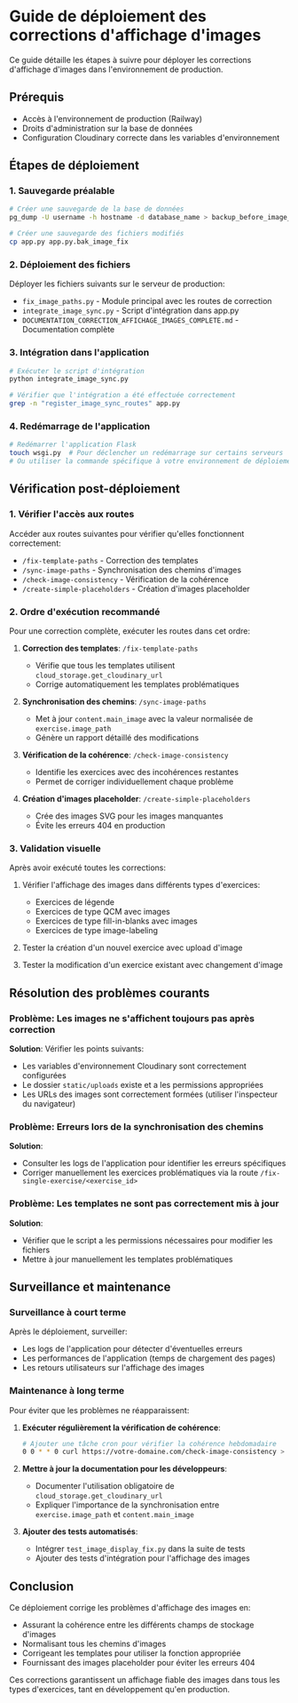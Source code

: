 # Guide de déploiement des corrections d'affichage d'images

Ce guide détaille les étapes à suivre pour déployer les corrections d'affichage d'images dans l'environnement de production.

## Prérequis

- Accès à l'environnement de production (Railway)
- Droits d'administration sur la base de données
- Configuration Cloudinary correcte dans les variables d'environnement

## Étapes de déploiement

### 1. Sauvegarde préalable

```bash
# Créer une sauvegarde de la base de données
pg_dump -U username -h hostname -d database_name > backup_before_image_fix.sql

# Créer une sauvegarde des fichiers modifiés
cp app.py app.py.bak_image_fix
```

### 2. Déploiement des fichiers

Déployer les fichiers suivants sur le serveur de production:

- `fix_image_paths.py` - Module principal avec les routes de correction
- `integrate_image_sync.py` - Script d'intégration dans app.py
- `DOCUMENTATION_CORRECTION_AFFICHAGE_IMAGES_COMPLETE.md` - Documentation complète

### 3. Intégration dans l'application

```bash
# Exécuter le script d'intégration
python integrate_image_sync.py

# Vérifier que l'intégration a été effectuée correctement
grep -n "register_image_sync_routes" app.py
```

### 4. Redémarrage de l'application

```bash
# Redémarrer l'application Flask
touch wsgi.py  # Pour déclencher un redémarrage sur certains serveurs
# Ou utiliser la commande spécifique à votre environnement de déploiement
```

## Vérification post-déploiement

### 1. Vérifier l'accès aux routes

Accéder aux routes suivantes pour vérifier qu'elles fonctionnent correctement:

- `/fix-template-paths` - Correction des templates
- `/sync-image-paths` - Synchronisation des chemins d'images
- `/check-image-consistency` - Vérification de la cohérence
- `/create-simple-placeholders` - Création d'images placeholder

### 2. Ordre d'exécution recommandé

Pour une correction complète, exécuter les routes dans cet ordre:

1. **Correction des templates**: `/fix-template-paths`
   - Vérifie que tous les templates utilisent `cloud_storage.get_cloudinary_url`
   - Corrige automatiquement les templates problématiques

2. **Synchronisation des chemins**: `/sync-image-paths`
   - Met à jour `content.main_image` avec la valeur normalisée de `exercise.image_path`
   - Génère un rapport détaillé des modifications

3. **Vérification de la cohérence**: `/check-image-consistency`
   - Identifie les exercices avec des incohérences restantes
   - Permet de corriger individuellement chaque problème

4. **Création d'images placeholder**: `/create-simple-placeholders`
   - Crée des images SVG pour les images manquantes
   - Évite les erreurs 404 en production

### 3. Validation visuelle

Après avoir exécuté toutes les corrections:

1. Vérifier l'affichage des images dans différents types d'exercices:
   - Exercices de légende
   - Exercices de type QCM avec images
   - Exercices de type fill-in-blanks avec images
   - Exercices de type image-labeling

2. Tester la création d'un nouvel exercice avec upload d'image

3. Tester la modification d'un exercice existant avec changement d'image

## Résolution des problèmes courants

### Problème: Les images ne s'affichent toujours pas après correction

**Solution**: Vérifier les points suivants:
- Les variables d'environnement Cloudinary sont correctement configurées
- Le dossier `static/uploads` existe et a les permissions appropriées
- Les URLs des images sont correctement formées (utiliser l'inspecteur du navigateur)

### Problème: Erreurs lors de la synchronisation des chemins

**Solution**:
- Consulter les logs de l'application pour identifier les erreurs spécifiques
- Corriger manuellement les exercices problématiques via la route `/fix-single-exercise/<exercise_id>`

### Problème: Les templates ne sont pas correctement mis à jour

**Solution**:
- Vérifier que le script a les permissions nécessaires pour modifier les fichiers
- Mettre à jour manuellement les templates problématiques

## Surveillance et maintenance

### Surveillance à court terme

Après le déploiement, surveiller:
- Les logs de l'application pour détecter d'éventuelles erreurs
- Les performances de l'application (temps de chargement des pages)
- Les retours utilisateurs sur l'affichage des images

### Maintenance à long terme

Pour éviter que les problèmes ne réapparaissent:

1. **Exécuter régulièrement la vérification de cohérence**:
   ```bash
   # Ajouter une tâche cron pour vérifier la cohérence hebdomadaire
   0 0 * * 0 curl https://votre-domaine.com/check-image-consistency > /var/log/image-check.log
   ```

2. **Mettre à jour la documentation pour les développeurs**:
   - Documenter l'utilisation obligatoire de `cloud_storage.get_cloudinary_url`
   - Expliquer l'importance de la synchronisation entre `exercise.image_path` et `content.main_image`

3. **Ajouter des tests automatisés**:
   - Intégrer `test_image_display_fix.py` dans la suite de tests
   - Ajouter des tests d'intégration pour l'affichage des images

## Conclusion

Ce déploiement corrige les problèmes d'affichage des images en:
- Assurant la cohérence entre les différents champs de stockage d'images
- Normalisant tous les chemins d'images
- Corrigeant les templates pour utiliser la fonction appropriée
- Fournissant des images placeholder pour éviter les erreurs 404

Ces corrections garantissent un affichage fiable des images dans tous les types d'exercices, tant en développement qu'en production.
